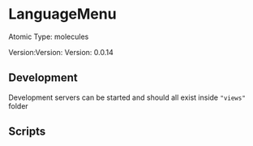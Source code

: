 # LanguageMenu

Atomic Type: molecules

Version:Version: Version: 0.0.14






## Development

Development servers can be started and should all exist inside `"views"` folder

## Scripts
